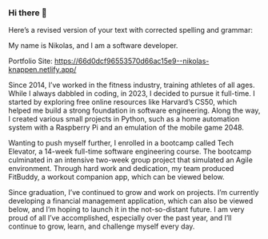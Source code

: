 ### Hi there 👋 

Here’s a revised version of your text with corrected spelling and grammar:

My name is Nikolas, and I am a software developer.

Portfolio Site: https://66d0dcf96553570d66ac15e9--nikolas-knappen.netlify.app/

Since 2014, I’ve worked in the fitness industry, training athletes of all ages. While I always dabbled in coding, in 2023, I decided to pursue it full-time. I started by exploring free online resources like Harvard’s CS50, which helped me build a strong foundation in software engineering. Along the way, I created various small projects in Python, such as a home automation system with a Raspberry Pi and an emulation of the mobile game 2048.

Wanting to push myself further, I enrolled in a bootcamp called Tech Elevator, a 14-week full-time software engineering course. The bootcamp culminated in an intensive two-week group project that simulated an Agile environment. Through hard work and dedication, my team produced FitBuddy, a workout companion app, which can be viewed below.

Since graduation, I’ve continued to grow and work on projects. I’m currently developing a financial management application, which can also be viewed below, and I’m hoping to launch it in the not-so-distant future. I am very proud of all I’ve accomplished, especially over the past year, and I’ll continue to grow, learn, and challenge myself every day.
<!--
**Riggolus/Riggolus** is a ✨ _special_ ✨ repository because its `README.md` (this file) appears on your GitHub profile.

Here are some ideas to get you started:

- 🔭 I’m currently working on ...
- 🌱 I’m currently learning ...
- 👯 I’m looking to collaborate on ...
- 🤔 I’m looking for help with ...
- 💬 Ask me about ...
- 📫 How to reach me: ...
- 😄 Pronouns: ...
- ⚡ Fun fact: ...
-->
